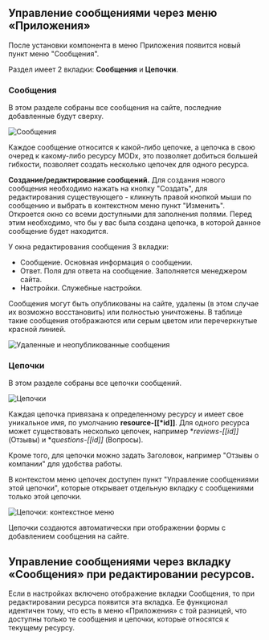 ## Управление сообщениями через меню &laquo;Приложения&raquo;
После установки компонента в меню Приложения появится новый пункт меню "Сообщения".

Раздел имеет 2 вкладки: **Сообщения** и **Цепочки**.

### Сообщения
В этом разделе собраны все сообщения на сайте, последние добавленные будут сверху.

![Сообщения](https://file.modx.pro/files/e/8/6/e860314c01f3e6b0d6ad586a5ae27ba1.png)

Каждое сообщение относится к какой-либо цепочке, а цепочка в свою очеред к какому-либо ресурсу MODx, это позволяет добиться большей гибкости, позволяет создать несколько цепочек для одного ресурса.

**Создание/редактирование сообщений.** Для создания нового сообщения необходимо нажать на кнопку "Создать", для редактирования существующего - кликнуть правой кнопкой мыши по сообщению и выбрать в контекстном меню пункт "Изменить". Откроется окно со всеми доступными для заполнения полями. Перед этим необходимо, что бы у вас была создана цепочка, в которой данное сообщение будет находится.

У окна редактирования сообщения 3 вкладки:
 - Сообщение. Основная информация о сообщении.
 - Ответ. Поля для ответа на сообщение. Заполняется менеджером сайта.
 - Настройки. Служебные настройки.

Сообщения могут быть опубликованы на сайте, удалены (в этом случае их возможно восстановить) или полностью уничтожены. В таблице такие сообщения отображаются или серым цветом или перечеркнутые красной линией.

![Удаленные и неопубликованные сообщения](https://file.modx.pro/files/0/8/7/087806cc0017e70799bb35e455f4de7b.png)


### Цепочки
В этом разделе собраны все цепочки сообщений. 

![Цепочки](https://file.modx.pro/files/5/9/e/59e72cd86cd1e6abdd9e73f5a049a313.png)

Каждая цепочка привязана к определенному ресурсу и имеет свое уникальное имя, по умолчанию **resource-[[*id]]**. Для одного ресурса может существовать несколько цепочек, например **reviews-[[*id]]** (Отзывы) и **questions-[[*id]]** (Вопросы).

Кроме того, для цепочки можно задать Заголовок, например "Отзывы о компании" для удобства работы.

В контекстом меню цепочек доступен пункт "Управление сообщениями этой цепочки", которые открывает отдельную вкладку с сообщениями только этой цепочки.

![Цепочки: контекстное меню](https://file.modx.pro/files/e/7/6/e762a121feb5486eefae3c4766772deb.png)

Цепочки создаются автоматически при отображении формы с добавлением сообщения на сайте.

## Управление сообщениями через вкладку &laquo;Сообщения&raquo; при редактировании ресурсов.
Если в настройках включено отображение вкладки Сообщения, то при редактировании ресурса появится эта вкладка. Ее функционал идентичен тому, что есть в меню &laquo;Приложения&raquo; с той разницей, что доступны только те сообщения и цепочки, которые относятся к текущему ресурсу.